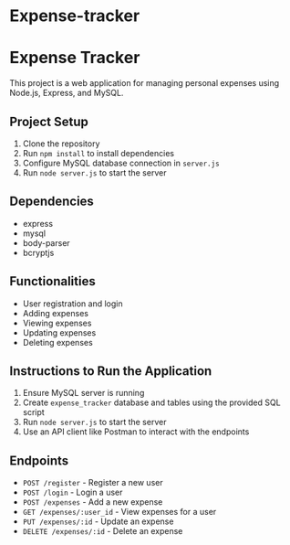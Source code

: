# Expense-tracker
# Expense Tracker

This project is a web application for managing personal expenses using Node.js, Express, and MySQL.

## Project Setup

1. Clone the repository
2. Run `npm install` to install dependencies
3. Configure MySQL database connection in `server.js`
4. Run `node server.js` to start the server

## Dependencies

- express
- mysql
- body-parser
- bcryptjs

## Functionalities

- User registration and login
- Adding expenses
- Viewing expenses
- Updating expenses
- Deleting expenses

## Instructions to Run the Application

1. Ensure MySQL server is running
2. Create `expense_tracker` database and tables using the provided SQL script
3. Run `node server.js` to start the server
4. Use an API client like Postman to interact with the endpoints

## Endpoints

- `POST /register` - Register a new user
- `POST /login` - Login a user
- `POST /expenses` - Add a new expense
- `GET /expenses/:user_id` - View expenses for a user
- `PUT /expenses/:id` - Update an expense
- `DELETE /expenses/:id` - Delete an expense
